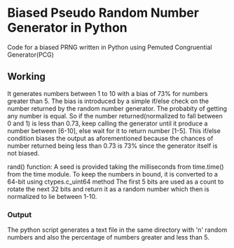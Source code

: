 # Biased Pseudo Random Number Generator in Python

Code for a biased PRNG written in Python using Pemuted Congruential Generator(PCG)

## Working

It generates numbers between 1 to 10 with a bias of 73% for numbers greater than 5.
The bias is introduced by a simple if/else check on the number returned by the random number generator.
The probabity of getting any number is equal. So if the number returned(normalized to fall between 0 and 1) is less than 0.73, keep calling the generator until it produce a number between [6-10], else wait for it to return number [1-5]. 
This if/else condition biases the output as aforementioned because the chances of number returned being less than 0.73 is 73% since the generator itself is not biased. 

rand() function:
A seed is provided taking the milliseconds from time.time() from the time module.
To keep the numbers in bound, it is converted to a 64-bit using ctypes.c_uint64 method
The first 5 bits are used as a count to rotate the next 32 bits and return it as a random number which then is normalized to lie between 1-10. 

### Output

The python script generates a text file in the same directory with 'n' random numbers and also the percentage of numbers greater and less than 5.


